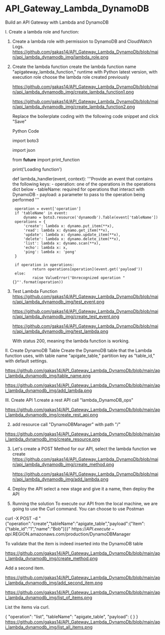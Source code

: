 # API_Gateway_Lambda_DynamoDB
Build an API Gateway with Lambda and DynamoDB

I. Create a lambda role and function:

1. Create a lambda role with permission to DynamoDB and CloudWatch Logs.
https://github.com/gakas14/API_Gateway_Lambda_DynamoDb/blob/main/api_lambda_dynamodb_img/lambda_role.png

2. Create the lambda function
   create the lambda function name "apigateway_lambda_function," runtime with Python latest version, with execution role choose the lambda role created previously
   
   https://github.com/gakas14/API_Gateway_Lambda_DynamoDb/blob/main/api_lambda_dynamodb_img/create_lambda_function1.png

   https://github.com/gakas14/API_Gateway_Lambda_DynamoDb/blob/main/api_lambda_dynamodb_img/create_lambda_function2.png

   Replace the boilerplate coding with the following code snippet and click "Save"

   Python Code

      import boto3
   
      import json
   
      from __future__ import print_function
      
      print('Loading function')
   
      def lambda_handler(event, context):
       '''Provide an event that contains the following keys:
         - operation: one of the operations in the operations dict below
         - tableName: required for operations that interact with DynamoDB
         - payload: a parameter to pass to the operation being performed
       '''
   
       	operation = event['operation']
       	if 'tableName' in event:
           	dynamo = boto3.resource('dynamodb').Table(event['tableName'])
       	operations = {
           	'create': lambda x: dynamo.put_item(**x),
           	'read': lambda x: dynamo.get_item(**x),
           	'update': lambda x: dynamo.update_item(**x),
           	'delete': lambda x: dynamo.delete_item(**x),
            'list': lambda x: dynamo.scan(**x),
            'echo': lambda x: x,
            'ping': lambda x: 'pong'
       	}
   
       	if operation in operations:
        		return operations[operation](event.get('payload'))
       	else:
           		raise ValueError('Unrecognized operation "{}"'.format(operation))


4. Test Lambda Function
    https://github.com/gakas14/API_Gateway_Lambda_DynamoDb/blob/main/api_lambda_dynamodb_img/test_event.png

    https://github.com/gakas14/API_Gateway_Lambda_DynamoDb/blob/main/api_lambda_dynamodb_img/create_test_event.png

    https://github.com/gakas14/API_Gateway_Lambda_DynamoDb/blob/main/api_lambda_dynamodb_img/test_lambda.png

    With status 200, meaning the lambda function is working. 

II. Create DynamoDB Table
Create the DynamoDB table that the Lambda function uses, with table name "apigate_table," partition key as "table_id," with default settings.
 
https://github.com/gakas14/API_Gateway_Lambda_DynamoDb/blob/main/api_lambda_dynamodb_img/table_name.png

https://github.com/gakas14/API_Gateway_Lambda_DynamoDb/blob/main/api_lambda_dynamodb_img/add_lambda.png

III. Create API
1.create a rest API call "lambda_DynamoDB_ops" 

https://github.com/gakas14/API_Gateway_Lambda_DynamoDb/blob/main/api_lambda_dynamodb_img/create_rest_api.png

2. add resource call "DynamoDBManager" with path "/"
   
https://github.com/gakas14/API_Gateway_Lambda_DynamoDb/blob/main/api_lambda_dynamodb_img/create_resource.png

3. Let's create a POST Method for our API, select the lambda function we create
   https://github.com/gakas14/API_Gateway_Lambda_DynamoDb/blob/main/api_lambda_dynamodb_img/create_method.png

   https://github.com/gakas14/API_Gateway_Lambda_DynamoDb/blob/main/api_lambda_dynamodb_img/add_lambda.png

4. Deploy the API
   select a new stage and give it a name, then deploy the API


5. Running the solution
To execute our API from the local machine, we are going to use the Curl command. You can choose to use Postman

curl -X POST -d "{\"operation\":\"create\",\"tableName\":\"apigate_table\",\"payload\":{\"Item\":{\"table_id\":\"1\",\"name\":\"Bob\"}}}" https://$API.execute-api.$REGION.amazonaws.com/production/DynamoDBManager


To validate that the item is indeed inserted into the DynamoDB table

https://github.com/gakas14/API_Gateway_Lambda_DynamoDb/blob/main/api_lambda_dynamodb_img/create_method.png

Add a second item.

https://github.com/gakas14/API_Gateway_Lambda_DynamoDb/blob/main/api_lambda_dynamodb_img/add_second_item.png

https://github.com/gakas14/API_Gateway_Lambda_DynamoDb/blob/main/api_lambda_dynamodb_img/list_of_items.png

List the items via curl.

{
    "operation": "list",
    "tableName": "apigate_table",
    "payload": {
    }
}
https://github.com/gakas14/API_Gateway_Lambda_DynamoDb/blob/main/api_lambda_dynamodb_img/list_all_items.png

